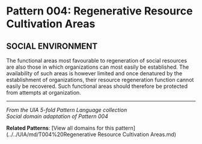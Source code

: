 # Pattern 004: Regenerative Resource Cultivation Areas

## SOCIAL ENVIRONMENT

The functional areas most favourable to regeneration of social resources are also those in which organizations can most easily be established. The availability of such areas is however limited and once denatured by the establishment of organizations, their resource regeneration function cannot easily be recovered. Such functional areas should therefore be protected from attempts at organization.

---

*From the UIA 5-fold Pattern Language collection*  
*Social domain adaptation of Pattern 004*

**Related Patterns**: [View all domains for this pattern](../../UIA/md/T004%20Regenerative Resource Cultivation Areas.md)
